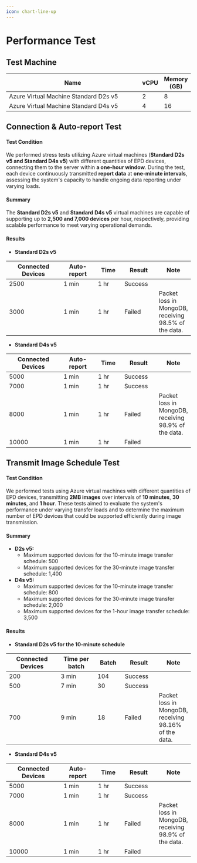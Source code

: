 ```yaml
---
icon: chart-line-up
---
```


# Performance Test

## Test Machine

<table><thead><tr><th width="467">Name</th><th>vCPU</th><th>Memory (GB)</th></tr></thead><tbody><tr><td>Azure Virtual Machine Standard D2s v5</td><td>2</td><td>8</td></tr><tr><td>Azure Virtual Machine Standard D4s v5</td><td>4</td><td>16</td></tr></tbody></table>

## Connection & Auto-report Test

#### Test Condition

We performed stress tests utilizing Azure virtual machines (**Standard D2s v5 and Standard D4s v5**) with different quantities of EPD devices, connecting them to the server within **a one-hour window**. During the test, each device continuously transmitted **report data** at **one-minute intervals**, assessing the system's capacity to handle ongoing data reporting under varying loads.

#### Summary

The **Standard D2s v5** and **Standard** **D4s v5** virtual machines are capable of supporting up to **2,500 and 7,000 devices** per hour, respectively, providing scalable performance to meet varying operational demands.

#### Results

* **Standard D2s v5**

<table><thead><tr><th width="204">Connected Devices</th><th width="123">Auto-report</th><th width="82">Time</th><th width="99">Result</th><th>Note</th></tr></thead><tbody><tr><td>2500</td><td>1 min</td><td>1 hr</td><td>Success</td><td></td></tr><tr><td>3000</td><td>1 min</td><td>1 hr</td><td>Failed</td><td>Packet loss in MongoDB, receiving 98.5% of the data.</td></tr></tbody></table>

* **Standard** **D4s v5**

<table><thead><tr><th width="201">Connected Devices</th><th width="123">Auto-report</th><th width="80">Time</th><th width="99">Result</th><th>Note</th></tr></thead><tbody><tr><td>5000</td><td>1 min</td><td>1 hr</td><td>Success</td><td></td></tr><tr><td>7000</td><td>1 min</td><td>1 hr</td><td>Success</td><td></td></tr><tr><td>8000</td><td>1 min</td><td>1 hr</td><td>Failed</td><td>Packet loss in MongoDB, receiving 98.9% of the data.</td></tr><tr><td>10000</td><td>1 min</td><td>1 hr</td><td>Failed</td><td></td></tr></tbody></table>

## Transmit Image Schedule Test

#### Test Condition

We performed tests using Azure virtual machines with different quantities of EPD devices, transmitting **2MB images** over intervals of **10 minutes**, **30 minutes**, and **1 hour**. These tests aimed to evaluate the system's performance under varying transfer loads and to determine the maximum number of EPD devices that could be supported efficiently during image transmission.

#### Summary

* **D2s v5:**
  * Maximum supported devices for the 10-minute image transfer schedule: 500
  * Maximum supported devices for the 30-minute image transfer schedule: 1,400
* **D4s v5:**
  * Maximum supported devices for the 10-minute image transfer schedule: 800
  * Maximum supported devices for the 30-minute image transfer schedule: 2,000
  * Maximum supported devices for the 1-hour image transfer schedule: 3,500

#### Results

* **Standard D2s v5 for the 10-minute schedule**

<table><thead><tr><th width="193">Connected Devices</th><th width="153">Time per batch</th><th width="82">Batch</th><th width="99">Result</th><th>Note</th></tr></thead><tbody><tr><td>200</td><td>3 min</td><td>104</td><td>Success</td><td></td></tr><tr><td>500</td><td>7 min</td><td>30</td><td>Success</td><td></td></tr><tr><td>700</td><td>9 min</td><td>18</td><td>Failed</td><td>Packet loss in MongoDB, receiving 98.16% of the data.</td></tr></tbody></table>

* **Standard** **D4s v5**

<table><thead><tr><th width="201">Connected Devices</th><th width="123">Auto-report</th><th width="80">Time</th><th width="99">Result</th><th>Note</th></tr></thead><tbody><tr><td>5000</td><td>1 min</td><td>1 hr</td><td>Success</td><td></td></tr><tr><td>7000</td><td>1 min</td><td>1 hr</td><td>Success</td><td></td></tr><tr><td>8000</td><td>1 min</td><td>1 hr</td><td>Failed</td><td>Packet loss in MongoDB, receiving 98.9% of the data.</td></tr><tr><td>10000</td><td>1 min</td><td>1 hr</td><td>Failed</td><td></td></tr></tbody></table>

